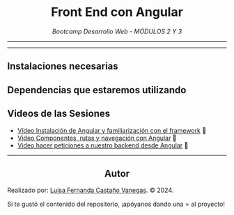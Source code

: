 <!-- Centrar el título -->
<h1 align="center">Front End con Angular</h1>

<!-- Subtítulo -->
<p align="center"><em>Bootcamp Desarrollo Web - MÓDULOS 2 Y 3</em></p>

<!-- Separador -->
<hr>

<!-- Tabla de Contenido -->
<!-- <h2 align="center">Tabla de Contenido</h2> -->


<!-- Separador -->
<hr>

<!-- Contenido de cada sección -->

## Instalaciones necesarias


## Dependencias que estaremos utilizando




## Videos de las Sesiones
<ul>
  <li><a href="https://www.youtube.com/watch?v=4R-4M0c6JzU&list=PLpD_vYWjZt11y0RdptTt9JkIafhOc-evL&index=35" target="_blank">Vídeo Instalación de Angular y familiarización con el framework</a> 🎥</li>
  <li><a href="https://www.youtube.com/watch?v=4R-4M0c6JzU&list=PLpD_vYWjZt11y0RdptTt9JkIafhOc-evL&index=35" target="_blank">Video Componentes, rutas y navegación con Angular</a> 🎥</li>
  <li><a href="https://www.youtube.com/watch?v=ARX8-AqZj2w&list=PLpD_vYWjZt11y0RdptTt9JkIafhOc-evL&index=38" target="_blank">Video hacer peticiones a nuestro backend desde Angular</a> 🎥</li>
</ul>

<!-- Separador -->
<hr>

<!-- Subtítulo de Autor -->
<h2 align="center">Autor</h2>

Realizado por: 
[Luisa Fernanda Castaño Vanegas](https://www.linkedin.com/in/luisacastanovanegas/). © 2024.
<br>

<!-- Mensaje de Estrellita -->
<p>Si te gustó el contenido del repositorio, ¡apóyanos dando una ⭐ al proyecto!</p>